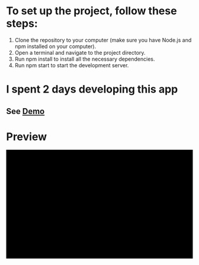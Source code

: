 # To set up the project, follow these steps:
1. Clone the repository to your computer (make sure you have Node.js and npm installed on your computer).
2. Open a terminal and navigate to the project directory.
3. Run npm install to install all the necessary dependencies.
4. Run npm start to start the development server.

# I spent 2 days developing this app

## See [Demo](https://mizdebski77.github.io/Dish-Form/)

# Preview
![Preview](./Previev.gif)
